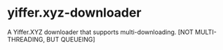 # yiffer.xyz-downloader
A Yiffer.XYZ downloader that supports multi-downloading. [NOT MULTI-THREADING, BUT QUEUEING]
